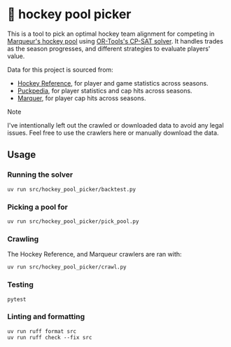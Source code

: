 # 🏒 hockey pool picker

This is a tool to pick an optimal hockey team alignment for competing in [Marqueur's hockey pool](https://www.marqueur.com/hockey/mbr/games/masterpool/index.php) using [OR-Tools's CP-SAT solver](https://developers.google.com/optimization/cp/cp_solver). It handles trades as the season progresses, and different strategies to evaluate players' value.

Data for this project is sourced from:
- [Hockey Reference](https://www.hockey-reference.com/), for player and game statistics across seasons.
- [Puckpedia](https://puckpedia.com/), for player statistics and cap hits across seasons.
- [Marquer](https://www.marqueur.com/), for player cap hits across seasons.

> [!NOTE]
> I've intentionally left out the crawled or downloaded data to avoid any legal issues. Feel free to use the crawlers here or manually download the data.

## Usage

### Running the solver

```shell
uv run src/hockey_pool_picker/backtest.py
```

### Picking a pool for 

```shell
uv run src/hockey_pool_picker/pick_pool.py
```

### Crawling

The Hockey Reference, and Marqueur crawlers are ran with:

```shell
uv run src/hockey_pool_picker/crawl.py
```

### Testing

```shell
pytest
```

### Linting and formatting

```shell
uv run ruff format src
uv run ruff check --fix src
```
